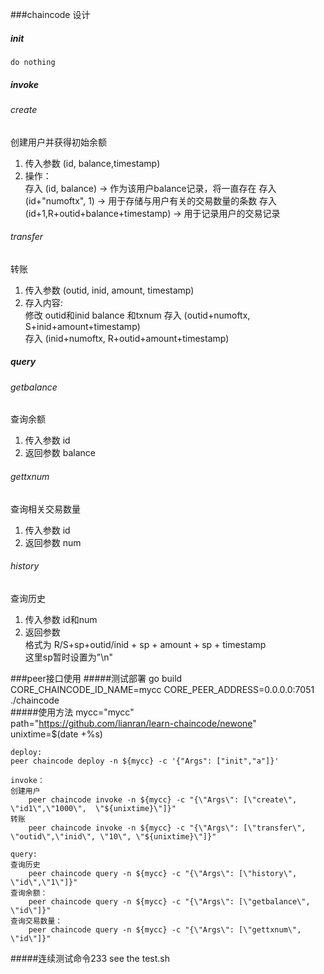 ###chaincode 设计
##### init
	do nothing
##### invoke
###### create
创建用户并获得初始余额    
1. 传入参数 (id, balance,timestamp)  
2. 操作：  
	存入 (id, balance) -> 作为该用户balance记录，将一直存在
	存入 (id+"numoftx", 1) -> 用于存储与用户有关的交易数量的条数
	存入 (id+1,R+outid+balance+timestamp) -> 用于记录用户的交易记录
###### transfer
转账  
1. 传入参数 (outid, inid, amount, timestamp)  
2. 存入内容:  
	修改 outid和inid balance 和txnum
	存入 (outid+numoftx, S+inid+amount+timestamp)  
	存入 (inid+numoftx, R+outid+amount+timestamp)  
##### query
###### getbalance
查询余额
1. 传入参数 id
2. 返回参数 balance
###### gettxnum
查询相关交易数量
1. 传入参数 id
2. 返回参数 num
###### history
查询历史
1. 传入参数 id和num  
2. 返回参数   
	格式为 R/S+sp+outid/inid + sp + amount + sp + timestamp    
	这里sp暂时设置为"\n"    

###peer接口使用
#####测试部署
	go build   
	CORE_CHAINCODE_ID_NAME=mycc CORE_PEER_ADDRESS=0.0.0.0:7051 ./chaincode  
#####使用方法
	mycc="mycc"  
	path="https://github.com/lianran/learn-chaincode/newone"  
	unixtime=$(date +%s)  

	deploy:  
	peer chaincode deploy -n ${mycc} -c '{"Args": ["init","a"]}'  

	invoke： 
	创建用户  
		peer chaincode invoke -n ${mycc} -c "{\"Args\": [\"create\", \"id1\",\"1000\",  \"${unixtime}\"]}"    
	转账
		peer chaincode invoke -n ${mycc} -c "{\"Args\": [\"transfer\", \"outid\",\"inid\", \"10\", \"${unixtime}\"]}"   

	query:
	查询历史
		peer chaincode query -n ${mycc} -c "{\"Args\": [\"history\", \"id\",\"1\"]}"
	查询余额：
		peer chaincode query -n ${mycc} -c "{\"Args\": [\"getbalance\", \"id\"]}"
	查询交易数量：
		peer chaincode query -n ${mycc} -c "{\"Args\": [\"gettxnum\", \"id\"]}"
#####连续测试命令233
	see the test.sh
